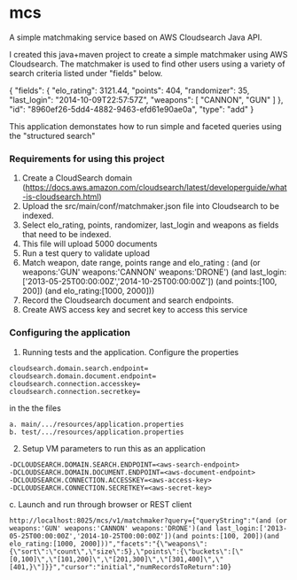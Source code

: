 # mcs
A simple matchmaking service based on AWS Cloudsearch Java API.

I created this java+maven project to create a simple matchmaker using AWS Cloudsearch. The matchmaker is used to find other users using a variety of search criteria listed under "fields" below.

{
    "fields": {
        "elo_rating": 3121.44,
        "points": 404,
        "randomizer": 35,
        "last_login": "2014-10-09T22:57:57Z",
        "weapons": [
            "CANNON",
            "GUN"
        ]
    },
    "id": "8960ef26-5dd4-4882-9463-efd61e90ae0a",
    "type": "add"
}

This application demonstates how to run simple and faceted queries using the "structured search"

### Requirements for using this project

1. Create a CloudSearch domain (https://docs.aws.amazon.com/cloudsearch/latest/developerguide/what-is-cloudsearch.html)
2. Upload the src/main/conf/matchmaker.json file into Cloudsearch to be indexed. 
  1. Select elo_rating, points, randomizer, last_login and weapons as fields that need to be indexed.
  2. This file will upload 5000 documents
3. Run a test query to validate upload
  1. Match weapon, date range, points range and elo_rating : (and (or weapons:'GUN' weapons:'CANNON' weapons:'DRONE') (and last_login:['2013-05-25T00:00:00Z','2014-10-25T00:00:00Z']) (and points:[100, 200]) (and elo_rating:[1000, 2000]))
4. Record the Cloudsearch document and search endpoints.
5. Create AWS access key and secret key to access this service


### Configuring the application

1. Running tests and the application. Configure the properties
```
cloudsearch.domain.search.endpoint=
cloudsearch.domain.document.endpoint=
cloudsearch.connection.accesskey=
cloudsearch.connection.secretkey=
```
in the the files
```
a. main/.../resources/application.properties
b. test/.../resources/application.properties
```
2. Setup VM parameters to run this as an application
```
-DCLOUDSEARCH.DOMAIN.SEARCH.ENDPOINT=<aws-search-endpoint>
-DCLOUDSEARCH.DOMAIN.DOCUMENT.ENDPOINT=<aws-document-endpoint> 
-DCLOUDSEARCH.CONNECTION.ACCESSKEY=<aws-access-key> 
-DCLOUDSEARCH.CONNECTION.SECRETKEY=<aws-secret-key>
```
c. Launch and run through browser or REST client
```
http://localhost:8025/mcs/v1/matchmaker?query={"queryString":"(and (or weapons:'GUN' weapons:'CANNON' weapons:'DRONE')(and last_login:['2013-05-25T00:00:00Z','2014-10-25T00:00:00Z'])(and points:[100, 200])(and elo_rating:[1000, 2000]))","facets":"{\"weapons\":{\"sort\":\"count\",\"size\":5},\"points\":{\"buckets\":[\"[0,100]\",\"[101,200]\",\"[201,300]\",\"[301,400]\",\"[401,}\"]}}","cursor":"initial","numRecordsToReturn":10}
```


